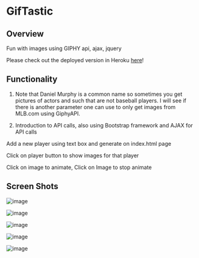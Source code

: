# GifTastic

## Overview

Fun with images using GIPHY api, ajax, jquery

Please check out the deployed version in Heroku [here](https://godfather.herokuapp.com/)!

## Functionality

1. Note that Daniel Murphy is a common name so sometimes you get pictures of actors and such that are not baseball players. I will see if there is another parameter one can use to only get images from MLB.com using GiphyAPI.

2. Introduction to API calls, also using Bootstrap framework and AJAX for API calls

Add a new player using text box and generate on index.html page

Click on player button to show images for that player

Click on image to animate, Click on Image to stop animate

## Screen Shots

![image](https://user-images.githubusercontent.com/26799439/35939602-9aff67ac-0c1a-11e8-92fc-29b4deba4642.png)

![image](https://user-images.githubusercontent.com/26799439/35939612-a61776de-0c1a-11e8-83f9-a93a64005ec1.png)

![image](https://user-images.githubusercontent.com/26799439/35939629-b3fabdce-0c1a-11e8-8d2d-e48de417ff7d.png)

![image](https://user-images.githubusercontent.com/26799439/35939653-c4b1669a-0c1a-11e8-91cc-5b4699407058.png)

![image](https://user-images.githubusercontent.com/26799439/35939677-de4e3146-0c1a-11e8-95c1-b1a82661b331.png)

